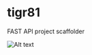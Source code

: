 # tigr81

FAST API project scaffolder

![Alt text](https://static.vecteezy.com/ti/vettori-gratis/p1/5142438-cute-baby-tigre-vettoriale.jpg)